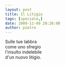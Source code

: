 ```yaml
---
layout: post
title: Il Litigio
tags: [speciale,]
date: 2009-11-09 20:26:00
author: pietro
---
```

Sulle tue labbra<br/>come uno sfregio<br/>l'insulto indelebile<br/>d'un nuovo litigio.
